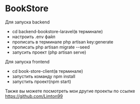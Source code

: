 # BookStore

Для запуска backend

  - cd backend-bookstore-laravel(в терминале)
  - настроить .env файл
  - прописать в терминале php artisan key:generate
  - прописать php artisan migrate --seed
  - запусить проект (php artisan serve)
  
  
Для запуска frontend

  - cd book-store-client(в терминале)
  - запустить команду npm install
  - запустить проект(npm start)

Также вы можете посмотреть мои другие проекты по ссылке https://github.com/Limton99
